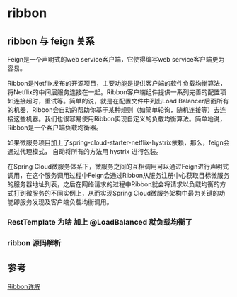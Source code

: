 # ribbon 

## ribbon 与 feign 关系

Feign是一个声明式的web service客户端，它使得编写web service客户端更为容易。

Ribbon是Netflix发布的开源项目，主要功能是提供客户端的软件负载均衡算法，将Netflix的中间层服务连接在一起。Ribbon客户端组件提供一系列完善的配置项如连接超时，重试等。简单的说，就是在配置文件中列出Load Balancer后面所有的机器，Ribbon会自动的帮助你基于某种规则（如简单轮询，随机连接等）去连接这些机器。我们也很容易使用Ribbon实现自定义的负载均衡算法。简单地说，Ribbon是一个客户端负载均衡器。

如果微服务项目加上了spring-cloud-starter-netflix-hystrix依赖，那么，feign会通过代理模式， 自动将所有的方法用 hystrix 进行包装。

在Spring Cloud微服务体系下，微服务之间的互相调用可以通过Feign进行声明式调用，在这个服务调用过程中Feign会通过Ribbon从服务注册中心获取目标微服务的服务器地址列表，之后在网络请求的过程中Ribbon就会将请求以负载均衡的方式打到微服务的不同实例上，从而实现Spring Cloud微服务架构中最为关键的功能即服务发现及客户端负载均衡调用。

### RestTemplate 为啥 加上 @LoadBalanced 就负载均衡了

### ribbon 源码解析





## 参考

[Ribbon详解](https://www.jianshu.com/p/1bd66db5dc46)